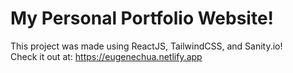 # My Personal Portfolio Website!

This project was made using ReactJS, TailwindCSS, and Sanity.io!<br>
Check it out at: https://eugenechua.netlify.app